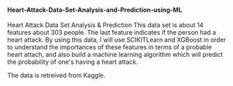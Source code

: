 #### Heart-Attack-Data-Set-Analysis-and-Prediction-using-ML

Heart Attack Data Set Analysis & Prediction
This data set is about 14 features about 303 people. The last feature indicates if the person had a heart attack. By using this data, I will use SCIKITLearn and XGBoost in order to understand the importances of these features in terms of a probable heart attach, and also build a machine learning algorithm which will predict the probability of one's having a heart attack.

The data is retreived from Kaggle.
